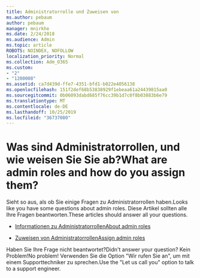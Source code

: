 ```yaml
---
title: Administratorrolle und Zuweisen von
ms.author: pebaum
author: pebaum
manager: mnirkhe
ms.date: 2/24/2018
ms.audience: Admin
ms.topic: article
ROBOTS: NOINDEX, NOFOLLOW
localization_priority: Normal
ms.collection: Adm_O365
ms.custom:
- "2"
- "1200008"
ms.assetid: ca7d439d-ffe7-4351-bfd1-b022e4056138
ms.openlocfilehash: 151f2def68b53838929f1ebeaa61a24439815aa0
ms.sourcegitcommit: 0b06093dabd685f76cc39b1d7c0f8b03883b6e79
ms.translationtype: MT
ms.contentlocale: de-DE
ms.lasthandoff: 10/25/2019
ms.locfileid: "36737080"
---
```

# <a name="what-are-admin-roles-and-how-do-you-assign-them"></a><span data-ttu-id="05f9e-102">Was sind Administratorrollen, und wie weisen Sie Sie ab?</span><span class="sxs-lookup"><span data-stu-id="05f9e-102">What are admin roles and how do you assign them?</span></span>

<span data-ttu-id="05f9e-103">Sieht so aus, als ob Sie einige Fragen zu Administratorrollen haben.</span><span class="sxs-lookup"><span data-stu-id="05f9e-103">Looks like you have some questions about admin roles.</span></span> <span data-ttu-id="05f9e-104">Diese Artikel sollten alle Ihre Fragen beantworten.</span><span class="sxs-lookup"><span data-stu-id="05f9e-104">These articles should answer all your questions.</span></span>
  
- [<span data-ttu-id="05f9e-105">Informationen zu Administratorrollen</span><span class="sxs-lookup"><span data-stu-id="05f9e-105">About admin roles</span></span>](https://docs.microsoft.com/office365/admin/add-users/about-admin-roles)

- [<span data-ttu-id="05f9e-106">Zuweisen von Administratorrollen</span><span class="sxs-lookup"><span data-stu-id="05f9e-106">Assign admin roles</span></span>](https://docs.microsoft.com/office365/admin/add-users/assign-admin-roles)

<span data-ttu-id="05f9e-107">Haben Sie Ihre Frage nicht beantwortet?</span><span class="sxs-lookup"><span data-stu-id="05f9e-107">Didn't answer your question?</span></span> <span data-ttu-id="05f9e-108">Kein Problem!</span><span class="sxs-lookup"><span data-stu-id="05f9e-108">No problem!</span></span> <span data-ttu-id="05f9e-109">Verwenden Sie die Option "Wir rufen Sie an", um mit einem Supporttechniker zu sprechen.</span><span class="sxs-lookup"><span data-stu-id="05f9e-109">Use the "Let us call you" option to talk to a support engineer.</span></span>
  